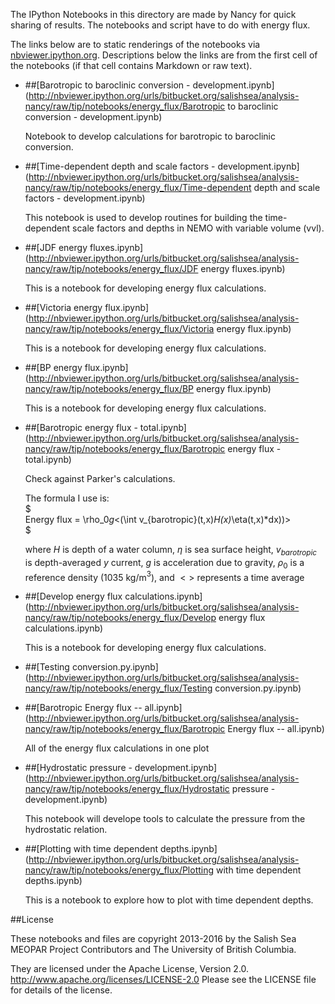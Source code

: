 The IPython Notebooks in this directory are made by Nancy for
quick sharing of results. The notebooks and script have to do with energy flux.

The links below are to static renderings of the notebooks via
[nbviewer.ipython.org](http://nbviewer.ipython.org/).
Descriptions below the links are from the first cell of the notebooks
(if that cell contains Markdown or raw text).

* ##[Barotropic to baroclinic conversion - development.ipynb](http://nbviewer.ipython.org/urls/bitbucket.org/salishsea/analysis-nancy/raw/tip/notebooks/energy_flux/Barotropic to baroclinic conversion - development.ipynb)  
    
    Notebook to develop calculations for barotropic to baroclinic conversion.  

* ##[Time-dependent depth and scale factors - development.ipynb](http://nbviewer.ipython.org/urls/bitbucket.org/salishsea/analysis-nancy/raw/tip/notebooks/energy_flux/Time-dependent depth and scale factors - development.ipynb)  
    
    This notebook is used to develop routines for building the time-dependent scale factors and depths in NEMO with variable volume (vvl).  

* ##[JDF energy fluxes.ipynb](http://nbviewer.ipython.org/urls/bitbucket.org/salishsea/analysis-nancy/raw/tip/notebooks/energy_flux/JDF energy fluxes.ipynb)  
    
    This is a notebook for developing energy flux calculations.  

* ##[Victoria energy flux.ipynb](http://nbviewer.ipython.org/urls/bitbucket.org/salishsea/analysis-nancy/raw/tip/notebooks/energy_flux/Victoria energy flux.ipynb)  
    
    This is a notebook for developing energy flux calculations.  

* ##[BP energy flux.ipynb](http://nbviewer.ipython.org/urls/bitbucket.org/salishsea/analysis-nancy/raw/tip/notebooks/energy_flux/BP energy flux.ipynb)  
    
    This is a notebook for developing energy flux calculations.  

* ##[Barotropic energy flux - total.ipynb](http://nbviewer.ipython.org/urls/bitbucket.org/salishsea/analysis-nancy/raw/tip/notebooks/energy_flux/Barotropic energy flux - total.ipynb)  
    
    Check against Parker's calculations.  
      
    The formula I use is:  
    $  
    Energy flux = \rho_0*g*<(\int v_{barotropic}(t,x)*H(x)*\eta(t,x)*dx))>  
    $  
      
    where $H$ is depth of a water column, $\eta$ is sea surface height, $v_{barotropic}$ is depth-averaged $y$ current, $g$ is acceleration due to gravity, $\rho_0$ is a reference density (1035 kg/m$^3$), and $<>$ represents a time average  

* ##[Develop energy flux calculations.ipynb](http://nbviewer.ipython.org/urls/bitbucket.org/salishsea/analysis-nancy/raw/tip/notebooks/energy_flux/Develop energy flux calculations.ipynb)  
    
    This is a notebook for developing energy flux calculations.  

* ##[Testing conversion.py.ipynb](http://nbviewer.ipython.org/urls/bitbucket.org/salishsea/analysis-nancy/raw/tip/notebooks/energy_flux/Testing conversion.py.ipynb)  
    
* ##[Barotropic Energy flux -- all.ipynb](http://nbviewer.ipython.org/urls/bitbucket.org/salishsea/analysis-nancy/raw/tip/notebooks/energy_flux/Barotropic Energy flux -- all.ipynb)  
    
    All of the energy flux calculations in one plot  

* ##[Hydrostatic pressure - development.ipynb](http://nbviewer.ipython.org/urls/bitbucket.org/salishsea/analysis-nancy/raw/tip/notebooks/energy_flux/Hydrostatic pressure - development.ipynb)  
    
    This notebook will develope tools to calculate the pressure from the hydrostatic relation.   

* ##[Plotting with time dependent depths.ipynb](http://nbviewer.ipython.org/urls/bitbucket.org/salishsea/analysis-nancy/raw/tip/notebooks/energy_flux/Plotting with time dependent depths.ipynb)  
    
    This is a notebook to explore how to plot with time dependent depths.  


##License

These notebooks and files are copyright 2013-2016
by the Salish Sea MEOPAR Project Contributors
and The University of British Columbia.

They are licensed under the Apache License, Version 2.0.
http://www.apache.org/licenses/LICENSE-2.0
Please see the LICENSE file for details of the license.
